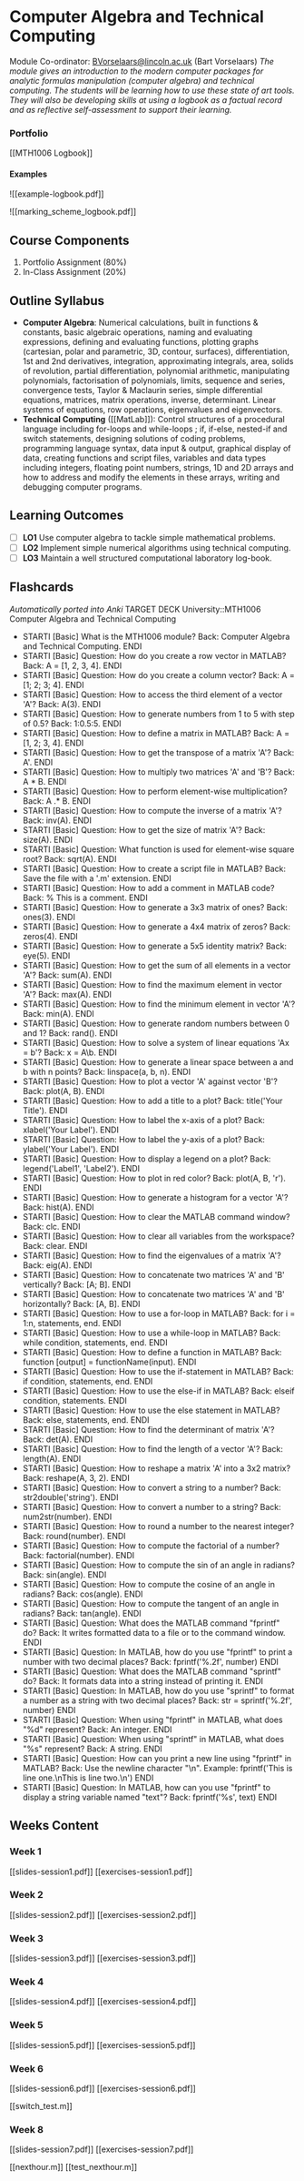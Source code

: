 # Computer Algebra and Technical Computing
Module Co-ordinator: BVorselaars@lincoln.ac.uk (Bart Vorselaars)
*The module gives an introduction to the modern computer packages for analytic formulas manipulation (computer algebra) and technical computing. The students will be learning how to use these state of art tools. They will also be developing skills at using a logbook as a factual record and as reflective self-assessment to support their learning.*
### Portfolio
[[MTH1006 Logbook]]
#### Examples
![[example-logbook.pdf]]

![[marking_scheme_logbook.pdf]]
## Course Components
1. Portfolio Assignment (80%)
2. In-Class Assignment (20%)
## Outline Syllabus
- **Computer Algebra**: Numerical calculations, built in functions & constants, basic algebraic operations, naming and evaluating expressions, defining and evaluating functions, plotting graphs (cartesian, polar and parametric, 3D, contour, surfaces), differentiation, 1st and 2nd derivatives, integration, approximating integrals, area, solids of revolution, partial differentiation, polynomial arithmetic, manipulating polynomials, factorisation of polynomials, limits, sequence and series, convergence tests, Taylor & Maclaurin series, simple differential equations, matrices, matrix operations, inverse, determinant. Linear systems of equations, row operations, eigenvalues and eigenvectors.
- **Technical Computing** ([[MatLab]]): Control structures of a procedural language including for-loops and while-loops ; if, if-else, nested-if and switch statements, designing solutions of coding problems, programming language syntax, data input & output, graphical display of data, creating functions and script files, variables and data types including integers, floating point numbers, strings, 1D and 2D arrays and how to address and modify the elements in these arrays, writing and debugging computer programs.
## Learning Outcomes
- [ ] **LO1** Use computer algebra to tackle simple mathematical problems.
- [ ] **LO2** Implement simple numerical algorithms using technical computing.
- [ ] **LO3** Maintain a well structured computational laboratory log-book.
## Flashcards
*Automatically ported into Anki*
TARGET DECK
University::MTH1006 Computer Algebra and Technical Computing

 - STARTI [Basic] What is the MTH1006 module? Back: Computer Algebra and Technical Computing. <!--ID: 1696359397852--> ENDI
- STARTI [Basic] Question: How do you create a row vector in MATLAB? Back: A = [1, 2, 3, 4]. <!--ID: 1697560853468--> ENDI
- STARTI [Basic] Question: How do you create a column vector? Back: A = [1; 2; 3; 4]. <!--ID: 1697560853482--> ENDI
- STARTI [Basic] Question: How to access the third element of a vector 'A'? Back: A(3). <!--ID: 1697560853493--> ENDI
- STARTI [Basic] Question: How to generate numbers from 1 to 5 with step of 0.5? Back: 1:0.5:5. <!--ID: 1697560853505--> ENDI
- STARTI [Basic] Question: How to define a matrix in MATLAB? Back: A = [1, 2; 3, 4]. <!--ID: 1697560853517--> ENDI
- STARTI [Basic] Question: How to get the transpose of a matrix 'A'? Back: A'. <!--ID: 1697560853528--> ENDI
- STARTI [Basic] Question: How to multiply two matrices 'A' and 'B'? Back: A * B. <!--ID: 1697560853540--> ENDI
- STARTI [Basic] Question: How to perform element-wise multiplication? Back: A .* B. <!--ID: 1697560853555--> ENDI
- STARTI [Basic] Question: How to compute the inverse of a matrix 'A'? Back: inv(A). <!--ID: 1697560853566--> ENDI
- STARTI [Basic] Question: How to get the size of matrix 'A'? Back: size(A). <!--ID: 1697560853577--> ENDI
- STARTI [Basic] Question: What function is used for element-wise square root? Back: sqrt(A). <!--ID: 1697560853589--> ENDI
- STARTI [Basic] Question: How to create a script file in MATLAB? Back: Save the file with a '.m' extension. <!--ID: 1697560853600--> ENDI
- STARTI [Basic] Question: How to add a comment in MATLAB code? Back: % This is a comment. <!--ID: 1697560853611--> ENDI
- STARTI [Basic] Question: How to generate a 3x3 matrix of ones? Back: ones(3). <!--ID: 1697560853622--> ENDI
- STARTI [Basic] Question: How to generate a 4x4 matrix of zeros? Back: zeros(4). <!--ID: 1697560853633--> ENDI
- STARTI [Basic] Question: How to generate a 5x5 identity matrix? Back: eye(5). <!--ID: 1697560853644--> ENDI
- STARTI [Basic] Question: How to get the sum of all elements in a vector 'A'? Back: sum(A). <!--ID: 1697560853655--> ENDI
- STARTI [Basic] Question: How to find the maximum element in vector 'A'? Back: max(A). <!--ID: 1697560853666--> ENDI
- STARTI [Basic] Question: How to find the minimum element in vector 'A'? Back: min(A). <!--ID: 1697560853674--> ENDI
- STARTI [Basic] Question: How to generate random numbers between 0 and 1? Back: rand(). <!--ID: 1697560853682--> ENDI
- STARTI [Basic] Question: How to solve a system of linear equations 'Ax = b'? Back: x = A\b. <!--ID: 1697560853689--> ENDI
- STARTI [Basic] Question: How to generate a linear space between a and b with n points? Back: linspace(a, b, n). <!--ID: 1697560853695--> ENDI
- STARTI [Basic] Question: How to plot a vector 'A' against vector 'B'? Back: plot(A, B). <!--ID: 1697560853702--> ENDI
- STARTI [Basic] Question: How to add a title to a plot? Back: title('Your Title'). <!--ID: 1697560853708--> ENDI
- STARTI [Basic] Question: How to label the x-axis of a plot? Back: xlabel('Your Label'). <!--ID: 1697560853715--> ENDI
- STARTI [Basic] Question: How to label the y-axis of a plot? Back: ylabel('Your Label'). <!--ID: 1697560853721--> ENDI
- STARTI [Basic] Question: How to display a legend on a plot? Back: legend('Label1', 'Label2'). <!--ID: 1697560853728--> ENDI
- STARTI [Basic] Question: How to plot in red color? Back: plot(A, B, 'r'). <!--ID: 1697560853734--> ENDI
- STARTI [Basic] Question: How to generate a histogram for a vector 'A'? Back: hist(A). <!--ID: 1697560853741--> ENDI
- STARTI [Basic] Question: How to clear the MATLAB command window? Back: clc. <!--ID: 1697560853747--> ENDI
- STARTI [Basic] Question: How to clear all variables from the workspace? Back: clear. <!--ID: 1697560853754--> ENDI
- STARTI [Basic] Question: How to find the eigenvalues of a matrix 'A'? Back: eig(A). <!--ID: 1697560853761--> ENDI
- STARTI [Basic] Question: How to concatenate two matrices 'A' and 'B' vertically? Back: [A; B]. <!--ID: 1697560853770--> ENDI
- STARTI [Basic] Question: How to concatenate two matrices 'A' and 'B' horizontally? Back: [A, B]. <!--ID: 1697560853781--> ENDI
- STARTI [Basic] Question: How to use a for-loop in MATLAB? Back: for i = 1:n, statements, end. <!--ID: 1697560853792--> ENDI
- STARTI [Basic] Question: How to use a while-loop in MATLAB? Back: while condition, statements, end. <!--ID: 1697560853804--> ENDI
- STARTI [Basic] Question: How to define a function in MATLAB? Back: function [output] = functionName(input). <!--ID: 1697560853815--> ENDI
- STARTI [Basic] Question: How to use the if-statement in MATLAB? Back: if condition, statements, end. <!--ID: 1697560853827--> ENDI
- STARTI [Basic] Question: How to use the else-if in MATLAB? Back: elseif condition, statements. <!--ID: 1697560853838--> ENDI
- STARTI [Basic] Question: How to use the else statement in MATLAB? Back: else, statements, end. <!--ID: 1697560853850--> ENDI
- STARTI [Basic] Question: How to find the determinant of matrix 'A'? Back: det(A). <!--ID: 1697560853861--> ENDI
- STARTI [Basic] Question: How to find the length of a vector 'A'? Back: length(A). <!--ID: 1697560853873--> ENDI
- STARTI [Basic] Question: How to reshape a matrix 'A' into a 3x2 matrix? Back: reshape(A, 3, 2). <!--ID: 1697560853885--> ENDI
- STARTI [Basic] Question: How to convert a string to a number? Back: str2double('string'). <!--ID: 1697560853896--> ENDI
- STARTI [Basic] Question: How to convert a number to a string? Back: num2str(number). <!--ID: 1697560853907--> ENDI
- STARTI [Basic] Question: How to round a number to the nearest integer? Back: round(number). <!--ID: 1697560853919--> ENDI
- STARTI [Basic] Question: How to compute the factorial of a number? Back: factorial(number). <!--ID: 1697560853931--> ENDI
- STARTI [Basic] Question: How to compute the sin of an angle in radians? Back: sin(angle). <!--ID: 1697560853942--> ENDI
- STARTI [Basic] Question: How to compute the cosine of an angle in radians? Back: cos(angle). <!--ID: 1697560853954--> ENDI
- STARTI [Basic] Question: How to compute the tangent of an angle in radians? Back: tan(angle). <!--ID: 1697560853966--> ENDI
- STARTI [Basic] Question: What does the MATLAB command "fprintf" do? Back: It writes formatted data to a file or to the command window. <!--ID: 1698149276865--> ENDI
- STARTI [Basic] Question: In MATLAB, how do you use "fprintf" to print a number with two decimal places? Back: fprintf('%.2f', number) <!--ID: 1698149276875--> ENDI
- STARTI [Basic] Question: What does the MATLAB command "sprintf" do? Back: It formats data into a string instead of printing it. <!--ID: 1698149276884--> ENDI
- STARTI [Basic] Question: In MATLAB, how do you use "sprintf" to format a number as a string with two decimal places? Back: str = sprintf('%.2f', number) <!--ID: 1698149276889--> ENDI
- STARTI [Basic] Question: When using "fprintf" in MATLAB, what does "%d" represent? Back: An integer. <!--ID: 1698149276895--> ENDI
- STARTI [Basic] Question: When using "sprintf" in MATLAB, what does "%s" represent? Back: A string. <!--ID: 1698149276900--> ENDI
- STARTI [Basic] Question: How can you print a new line using "fprintf" in MATLAB? Back: Use the newline character "\n". Example: fprintf('This is line one.\nThis is line two.\n') <!--ID: 1698149276906--> ENDI
- STARTI [Basic] Question: In MATLAB, how can you use "fprintf" to display a string variable named "text"? Back: fprintf('%s', text) <!--ID: 1698149276911--> ENDI
## Weeks Content
### Week 1
[[slides-session1.pdf]]
[[exercises-session1.pdf]]
### Week 2
[[slides-session2.pdf]]
[[exercises-session2.pdf]]
### Week 3
[[slides-session3.pdf]]
[[exercises-session3.pdf]]
### Week 4
[[slides-session4.pdf]]
[[exercises-session4.pdf]]
### Week 5
[[slides-session5.pdf]]
[[exercises-session5.pdf]]
### Week 6
[[slides-session6.pdf]]
[[exercises-session6.pdf]]

[[switch_test.m]]
### Week 8
[[slides-session7.pdf]]
[[exercises-session7.pdf]]

[[nexthour.m]]
[[test_nexthour.m]]